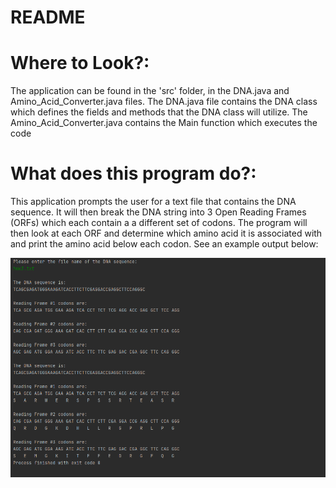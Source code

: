 # README

# Where to Look?:

The application can be found in the 'src' folder, in the DNA.java and Amino_Acid_Converter.java files. The DNA.java file contains the DNA class which defines the fields and
methods that the DNA class will utilize. The Amino_Acid_Converter.java contains the Main function which executes the code

# What does this program do?:

This application prompts the user for a text file that contains the DNA sequence. It will then break the DNA string into 3 Open Reading Frames (ORFs) which each contain a
a different set of codons. The program will then look at each ORF and determine which amino acid it is associated with and print the amino acid below each codon. See an example
output below:

![Image of Output](https://github.com/srusher/DNA-to-Amino-Acid-Converter/blob/master/Output.png)
